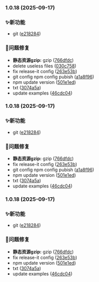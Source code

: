 

### 1.0.18 (2025-09-17)


### ✨新功能

* git ([e218284](https://github.com/mxcad/mxcad-app/commit/e2182843a22ffad29146170fcbfb3c943de0f17e))


### 🐛问题修复

* **静态资源gzip:** gzip ([766dfdc](https://github.com/mxcad/mxcad-app/commit/766dfdcb51b37526d90102335e0b0f28212d3eb5))
* delete useless files ([030c758](https://github.com/mxcad/mxcad-app/commit/030c758b9749ce7ea35ab25376df72d5ab70281c))
* fix release-it config ([263e53b](https://github.com/mxcad/mxcad-app/commit/263e53bf739928070b87420a4c6aa5f87f28de84))
* git config npm config pubish ([a1a8f96](https://github.com/mxcad/mxcad-app/commit/a1a8f96ab2bae5dca26e493ed3bad4033c79de8e))
* npm update version ([501e1ed](https://github.com/mxcad/mxcad-app/commit/501e1ed991af9da1b11dc34b8be6f602522e9252))
* txt ([3074a5a](https://github.com/mxcad/mxcad-app/commit/3074a5aad5234c57491bf97f38d89eb770702eda))
* update examples ([46cdc04](https://github.com/mxcad/mxcad-app/commit/46cdc0401339c42f001eef24eba773cf330a3ad7))

### 1.0.18 (2025-09-17)


### ✨新功能

* git ([e218284](https://github.com/mxcad/mxcadApp/commit/e2182843a22ffad29146170fcbfb3c943de0f17e))


### 🐛问题修复

* **静态资源gzip:** gzip ([766dfdc](https://github.com/mxcad/mxcadApp/commit/766dfdcb51b37526d90102335e0b0f28212d3eb5))
* fix release-it config ([263e53b](https://github.com/mxcad/mxcadApp/commit/263e53bf739928070b87420a4c6aa5f87f28de84))
* git config npm config pubish ([a1a8f96](https://github.com/mxcad/mxcadApp/commit/a1a8f96ab2bae5dca26e493ed3bad4033c79de8e))
* npm update version ([501e1ed](https://github.com/mxcad/mxcadApp/commit/501e1ed991af9da1b11dc34b8be6f602522e9252))
* txt ([3074a5a](https://github.com/mxcad/mxcadApp/commit/3074a5aad5234c57491bf97f38d89eb770702eda))
* update examples ([46cdc04](https://github.com/mxcad/mxcadApp/commit/46cdc0401339c42f001eef24eba773cf330a3ad7))

### 1.0.18 (2025-09-17)


### ✨新功能

* git ([e218284](https://github.com/mxcad/mxcadApp/commit/e2182843a22ffad29146170fcbfb3c943de0f17e))


### 🐛问题修复

* **静态资源gzip:** gzip ([766dfdc](https://github.com/mxcad/mxcadApp/commit/766dfdcb51b37526d90102335e0b0f28212d3eb5))
* fix release-it config ([263e53b](https://github.com/mxcad/mxcadApp/commit/263e53bf739928070b87420a4c6aa5f87f28de84))
* npm update version ([501e1ed](https://github.com/mxcad/mxcadApp/commit/501e1ed991af9da1b11dc34b8be6f602522e9252))
* txt ([3074a5a](https://github.com/mxcad/mxcadApp/commit/3074a5aad5234c57491bf97f38d89eb770702eda))
* update examples ([46cdc04](https://github.com/mxcad/mxcadApp/commit/46cdc0401339c42f001eef24eba773cf330a3ad7))